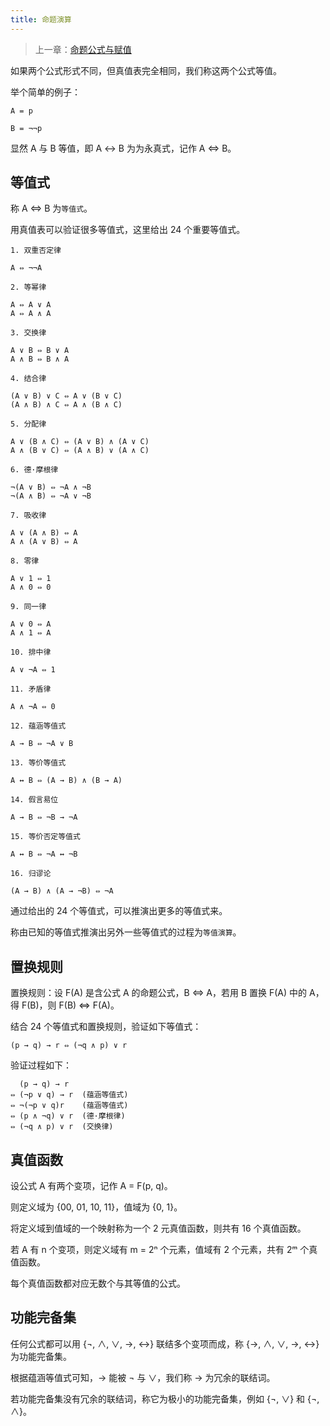 ```yaml
---
title: 命题演算
---
```


> 上一章：[命题公式与赋值](/logic/propositional-calculus)

如果两个公式形式不同，但真值表完全相同，我们称这两个公式等值。

举个简单的例子：

```
A = p

B = ¬¬p
```

显然 A 与 B 等值，即 A ↔ B 为为永真式，记作 A ⇔ B。

## 等值式

称 A ⇔ B 为`等值式`。

用真值表可以验证很多等值式，这里给出 24 个重要等值式。

```
1. 双重否定律

A ⇔ ¬¬A

2. 等幂律

A ⇔ A ∨ A
A ⇔ A ∧ A

3. 交换律

A ∨ B ⇔ B ∨ A
A ∧ B ⇔ B ∧ A

4. 结合律

(A ∨ B) ∨ C ⇔ A ∨ (B ∨ C)
(A ∧ B) ∧ C ⇔ A ∧ (B ∧ C)

5. 分配律

A ∨ (B ∧ C) ⇔ (A ∨ B) ∧ (A ∨ C)
A ∧ (B ∨ C) ⇔ (A ∧ B) ∨ (A ∧ C)

6. 德·摩根律

¬(A ∨ B) ⇔ ¬A ∧ ¬B
¬(A ∧ B) ⇔ ¬A ∨ ¬B

7. 吸收律

A ∨ (A ∧ B) ⇔ A
A ∧ (A ∨ B) ⇔ A

8. 零律

A ∨ 1 ⇔ 1
A ∧ 0 ⇔ 0

9. 同一律

A ∨ 0 ⇔ A
A ∧ 1 ⇔ A

10. 排中律

A ∨ ¬A ⇔ 1

11. 矛盾律

A ∧ ¬A ⇔ 0

12. 蕴涵等值式

A → B ⇔ ¬A ∨ B

13. 等价等值式

A ↔ B ⇔ (A → B) ∧ (B → A)

14. 假言易位

A → B ⇔ ¬B → ¬A

15. 等价否定等值式

A ↔ B ⇔ ¬A ↔ ¬B

16. 归谬论

(A → B) ∧ (A → ¬B) ⇔ ¬A
```

通过给出的 24 个等值式，可以推演出更多的等值式来。

称由已知的等值式推演出另外一些等值式的过程为`等值演算`。

## 置换规则

置换规则：设 F(A) 是含公式 A 的命题公式，B ⇔ A，若用 B 置换 F(A) 中的 A，得 F(B)，则 F(B) ⇔ F(A)。

结合 24 个等值式和置换规则，验证如下等值式：

```
(p → q) → r ⇔ (¬q ∧ p) ∨ r
```

验证过程如下：

```
  (p → q) → r   
⇔ (¬p ∨ q) → r  (蕴涵等值式)
⇔ ¬(¬p ∨ q)r    (蕴涵等值式)
⇔ (p ∧ ¬q) ∨ r  (德·摩根律)
⇔ (¬q ∧ p) ∨ r  (交换律)
```

## 真值函数

设公式 A 有两个变项，记作 A = F(p, q)。

则定义域为 {00, 01, 10, 11}，值域为 {0, 1}。

将定义域到值域的一个映射称为一个 2 元真值函数，则共有 16 个真值函数。

若 A 有 n 个变项，则定义域有 m = 2ⁿ 个元素，值域有 2 个元素，共有 2ᵐ 个真值函数。

每个真值函数都对应无数个与其等值的公式。

## 功能完备集

任何公式都可以用 {¬, ∧, ∨, →, ↔} 联结多个变项而成，称 {→, ∧, ∨, →, ↔} 为功能完备集。

根据蕴涵等值式可知，→ 能被 ¬ 与 ∨，我们称 → 为冗余的联结词。

若功能完备集没有冗余的联结词，称它为极小的功能完备集，例如 {¬, ∨} 和 {¬, ∧}。